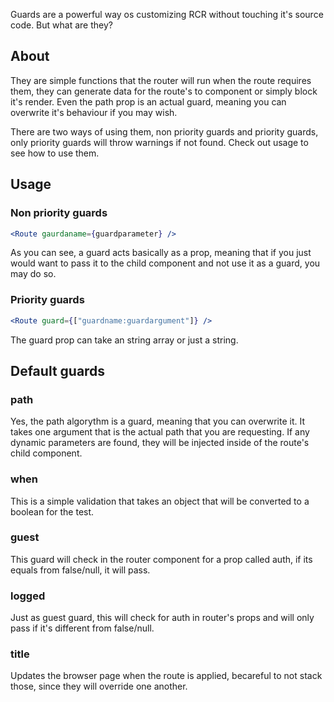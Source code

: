 Guards are a powerful way os customizing RCR without touching it's source code. But what are they?

## About
They are simple functions that the router will run when the route requires them, they can generate data for the route's to component or simply block it's render. Even the path prop is an actual guard, meaning you can overwrite it's behaviour if you may wish.

There are two ways of using them, non priority guards and priority guards, only priority guards will throw warnings if not found. Check out usage to see how to use them.

## Usage

### Non priority guards

``` jsx
<Route gaurdaname={guardparameter} />
```

As you can see, a guard acts basically as a prop, meaning that if you just would want to pass it to the child component and not use it as a guard, you may do so.

### Priority guards

``` jsx
<Route guard={["guardname:guardargument"]} />
```

The guard prop can take an string array or just a string.

## Default guards

### path
Yes, the path algorythm is a guard, meaning that you can overwrite it. It takes one argument that is the actual path that you are requesting. If any dynamic parameters are found, they will be injected inside of the route's child component.

### when
This is a simple validation that takes an object that will be converted to a boolean for the test.

### guest
This guard will check in the router component for a prop called auth, if its equals from false/null, it will pass.

### logged
Just as guest guard, this will check for auth in router's props and will only pass if it's different from false/null.

### title
Updates the browser page when the route is applied, becareful to not stack those, since they will override one another.